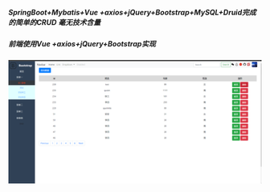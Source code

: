 ##### SpringBoot+Mybatis+Vue +axios+jQuery+Bootstrap+MySQL+Druid完成的简单的CRUD 毫无技术含量
##### 前端使用Vue +axios+jQuery+Bootstrap实现

![image-20200829174442808](README.assets/image-20200829174442808.png)

